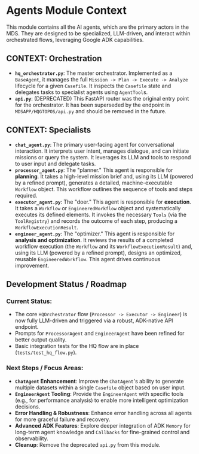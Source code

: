# Agents Module Context

This module contains all the AI agents, which are the primary actors in the MDS. They are designed to be specialized, LLM-driven, and interact within orchestrated flows, leveraging Google ADK capabilities.

## CONTEXT: Orchestration
*   **`hq_orchestrator.py`**: The master orchestrator. Implemented as a `BaseAgent`, it manages the full `Mission -> Plan -> Execute -> Analyze` lifecycle for a given `Casefile`. It inspects the `Casefile` state and delegates tasks to specialist agents using `AgentTool`s.
*   **`api.py`**: (DEPRECATED) This FastAPI router was the original entry point for the orchestrator. It has been superseded by the endpoint in `MDSAPP/HQGTOPOS/api.py` and should be removed in the future.

## CONTEXT: Specialists
*   **`chat_agent.py`**: The primary user-facing agent for conversational interaction. It interprets user intent, manages dialogue, and can initiate missions or query the system. It leverages its LLM and tools to respond to user input and delegate tasks.
*   **`processor_agent.py`**: The "planner." This agent is responsible for **planning**. It takes a high-level mission brief and, using its LLM (powered by a refined prompt), generates a detailed, machine-executable `Workflow` object. This workflow outlines the sequence of tools and steps required.
*   **`executor_agent.py`**: The "doer." This agent is responsible for **execution**. It takes a `Workflow` or `EngineeredWorkflow` object and systematically executes its defined elements. It invokes the necessary `Tools` (via the `ToolRegistry`) and records the outcome of each step, producing a `WorkflowExecutionResult`.
*   **`engineer_agent.py`**: The "optimizer." This agent is responsible for **analysis and optimization**. It reviews the results of a completed workflow execution (the `Workflow` and its `WorkflowExecutionResult`) and, using its LLM (powered by a refined prompt), designs an optimized, reusable `EngineeredWorkflow`. This agent drives continuous improvement.

## Development Status / Roadmap

### Current Status:
*   The core `HQOrchestrator` flow (`Processor -> Executor -> Engineer`) is now fully LLM-driven and triggered via a robust, ADK-native API endpoint.
*   Prompts for `ProcessorAgent` and `EngineerAgent` have been refined for better output quality.
*   Basic integration tests for the HQ flow are in place (`tests/test_hq_flow.py`).

### Next Steps / Focus Areas:
*   **`ChatAgent` Enhancement**: Improve the `ChatAgent`'s ability to generate multiple datasets within a single `Casefile` object based on user input.
*   **`EngineerAgent` Tooling**: Provide the `EngineerAgent` with specific tools (e.g., for performance analysis) to enable more intelligent optimization decisions.
*   **Error Handling & Robustness**: Enhance error handling across all agents for more graceful failure and recovery.
*   **Advanced ADK Features**: Explore deeper integration of ADK `Memory` for long-term agent knowledge and `Callbacks` for fine-grained control and observability.
*   **Cleanup**: Remove the deprecated `api.py` from this module.


